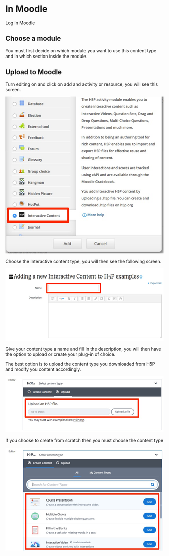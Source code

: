 # In Moodle

Log in Moodle

## Choose a module

You must first decide on which module you want to use this content type and in which section inside the module.

## Upload to Moodle

Turn editing on and click on add and activity or resource, you will see this screen.

![](img/04.jpg)

Choose the Interactive content type, you will then see the following screen. 

![](img/05.jpg)

Give your content type a name and fill in the description, you will then have the option to upload or create your plug-in of choice.

The best option is to upload the content type you downloaded from H5P and modify you content accordingly.

![](img/06.jpg)

If you choose to create from scratch then you must choose the content type

![](img/07.jpg)